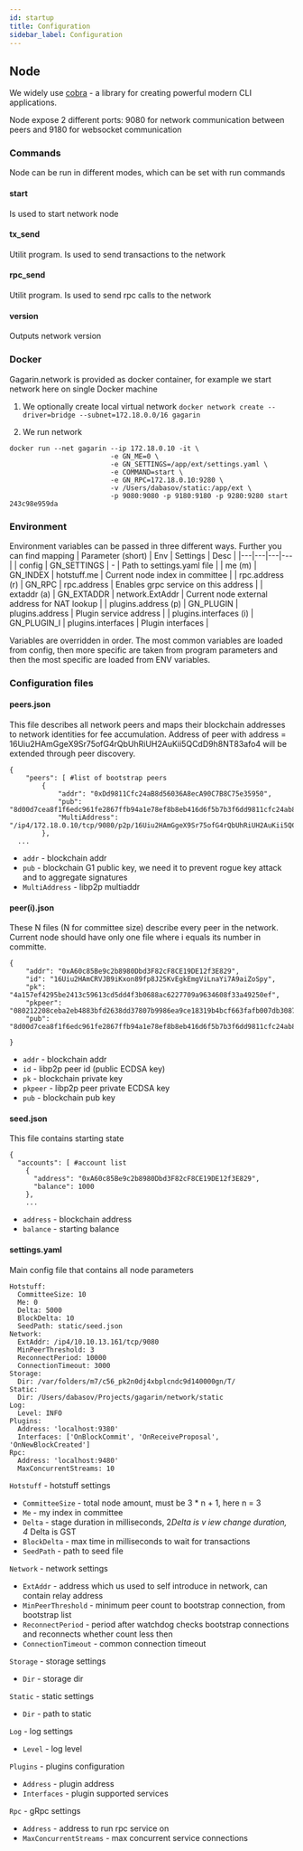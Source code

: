 ```yaml
---
id: startup
title: Configuration
sidebar_label: Configuration
---
```


## Node
We widely use [cobra](https://github.com/spf13/cobra) - a library for creating powerful modern CLI applications.

Node expose 2 different ports: 9080 for network communication between peers and 9180 for websocket communication
### Commands
Node can be run in different modes, which can be set with run commands
#### start
Is used to start network node
#### tx_send
Utilit program. Is used to send transactions to the network
#### rpc_send
Utilit program. Is used to send rpc calls to the network
#### version
Outputs network version

### Docker
Gagarin.network is provided as docker container, for example we start network here on single Docker machine
1. We optionally create local virtual network 
```docker network create --driver=bridge --subnet=172.18.0.0/16 gagarin	```

2. We run network
``` 
docker run --net gagarin --ip 172.18.0.10 -it \
                         -e GN_ME=0 \
                         -e GN_SETTINGS=/app/ext/settings.yaml \
                         -e COMMAND=start \
                         -e GN_RPC=172.18.0.10:9280 \
                         -v /Users/dabasov/static:/app/ext \
                         -p 9080:9080 -p 9180:9180 -p 9280:9280 start 243c98e959da
``` 
### Environment
 Environment variables can be passed in three different ways. Further you can find mapping
| Parameter (short) | Env | Settings | Desc |
|---|---|---|---|
| config | GN_SETTINGS | - | Path to settings.yaml file |
| me (m) | GN_INDEX | hotstuff.me | Current node index in committee |
| rpc.address (r) | GN_RPC | rpc.address | Enables grpc service on this address |
| extaddr (a) | GN_EXTADDR | network.ExtAddr | Current node external address for NAT lookup |
| plugins.address (p) | GN_PLUGIN | plugins.address | Plugin service address |
| plugins.interfaces (i) | GN_PLUGIN_I | plugins.interfaces | Plugin interfaces |

Variables are overridden in order. The most common variables are loaded from config, then more specific are taken from program parameters and then the most specific are loaded from ENV variables.

### Configuration files
#### peers.json 
This file describes all network peers and maps their blockchain addresses to network identities for fee accumulation. Address of peer with address = 16Uiu2HAmGgeX9Sr75ofG4rQbUhRiUH2AuKii5QCdD9h8NT83afo4 will be extended through peer discovery.
```
{
	"peers": [ #list of bootstrap peers
		{
			"addr": "0xDd9811Cfc24aB8d56036A8ecA90C7B8C75e35950",
			"pub": "8d00d7cea8f1f6edc961fe2867ffb94a1e78ef8b8eb416d6f5b7b3f6dd9811cfc24ab8d56036a8eca90c7b8c75e35950",
			"MultiAddress": "/ip4/172.18.0.10/tcp/9080/p2p/16Uiu2HAmGgeX9Sr75ofG4rQbUhRiUH2AuKii5QCdD9h8NT83afo4"
		},
  ...
```

- ``addr`` - blockchain addr
- ``pub`` - blockchain G1 public key, we need it to prevent rogue key attack and to aggregate signatures
- ``MultiAddress`` - libp2p multiaddr

#### peer(i).json
These N files (N for committee size) describe every peer in the network. Current node should have only one file where i equals its number in committe.
 
```
{
	"addr": "0xA60c85Be9c2b8980Dbd3F82cF8CE19DE12f3E829",
	"id": "16Uiu2HAmCRVJB9iKxon89fp8J25KvEgkEmgViLnaYi7A9aiZoSpy", 
	"pk": "4a157ef4295be2413c59613cd5dd4f3b0688ac6227709a9634608f33a49250ef",
	"pkpeer": "080212208ceba2eb4883bfd2638dd37807b9986ea9ce18319b4bcf663fafb007db3087e6" 
	"pub": "8d00d7cea8f1f6edc961fe2867ffb94a1e78ef8b8eb416d6f5b7b3f6dd9811cfc24ab8d56036a8eca90c7b8c75e35950"

}
```
- ``addr`` - blockchain addr
- ``id`` - libp2p peer id (public ECDSA key)
- ``pk`` - blockchain private key
- ``pkpeer`` - libp2p peer private ECDSA key
- ``pub`` - blockchain pub key

#### seed.json 
This file contains starting state
```
{
  "accounts": [ #account list
    {
      "address": "0xA60c85Be9c2b8980Dbd3F82cF8CE19DE12f3E829",
      "balance": 1000
    },
    ...
```
- ``address`` - blockchain address
- ``balance`` - starting balance

#### settings.yaml
Main config file that contains all node parameters
```
Hotstuff:
  CommitteeSize: 10
  Me: 0
  Delta: 5000
  BlockDelta: 10
  SeedPath: static/seed.json
Network: 
  ExtAddr: /ip4/10.10.13.161/tcp/9080
  MinPeerThreshold: 3 
  ReconnectPeriod: 10000 
  ConnectionTimeout: 3000
Storage:
  Dir: /var/folders/m7/c56_pk2n0dj4xbplcndc9d140000gn/T/
Static:
  Dir: /Users/dabasov/Projects/gagarin/network/static
Log:
  Level: INFO
Plugins:
  Address: 'localhost:9380'
  Interfaces: ['OnBlockCommit', 'OnReceiveProposal', 'OnNewBlockCreated'] 
Rpc:
  Address: 'localhost:9480'
  MaxConcurrentStreams: 10 
```

``Hotstuff`` - hotstuff settings 
- ``CommitteeSize`` - total node amount, must be 3 * n + 1, here n = 3
- ``Me`` - my index in committee
- ``Delta`` - stage duration in milliseconds, 2*Delta is v iew change duration, 4* Delta is GST
- ``BlockDelta`` - max time in milliseconds to wait for transactions 
- ``SeedPath`` - path to seed file 

``Network`` - network settings
- ``ExtAddr`` - address which us used to self introduce in network, can contain relay address
- ``MinPeerThreshold`` - minimum peer count to bootstrap connection, from bootstrap list
- ``ReconnectPeriod`` - period after watchdog checks bootstrap connections and reconnects whether count less then 
- ``ConnectionTimeout`` - common connection timeout

``Storage`` - storage settings
- ``Dir`` - storage dir

``Static`` - static settings
- ``Dir`` - path to static

``Log`` - log settings
- ``Level`` - log level 

``Plugins`` - plugins configuration
- ``Address`` - plugin address
- ``Interfaces`` - plugin supported services

``Rpc`` - gRpc settings
- ``Address`` - address to run rpc service on
- ``MaxConcurrentStreams`` - max concurrent service connections
